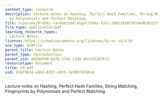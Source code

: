 ```yaml
---
content_type: resource
description: Lecture notes on Hashing, Perfect Hash Families, String Matching, Fingerprints
  by Polynomials and Perfect Matching.
file: /courses/6-856j-randomized-algorithms-fall-2002/81873614e9b3632fc8f37e3997470dcd_n9.pdf
file_type: application/pdf
learning_resource_types:
- Lecture Notes
license: https://creativecommons.org/licenses/by-nc-sa/4.0/
ocw_type: OCWFile
parent_title: Lecture Notes
parent_type: CourseSection
parent_uid: 8d3bdf99-82fb-17ae-11d8-85e1d32b7611
resourcetype: Document
title: n9.pdf
uid: 81873614-e9b3-632f-c8f3-7e3997470dcd
---
```

Lecture notes on Hashing, Perfect Hash Families, String Matching, Fingerprints by Polynomials and Perfect Matching.